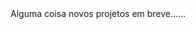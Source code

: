 <!DOCTYPE html>
<html lang="pt-br"
 <head>
    <meta charset="UTF-8"
     <title>Alguma coisa</title>
 </head>
   <body>
   novos projetos em breve......
   </body>
</html>